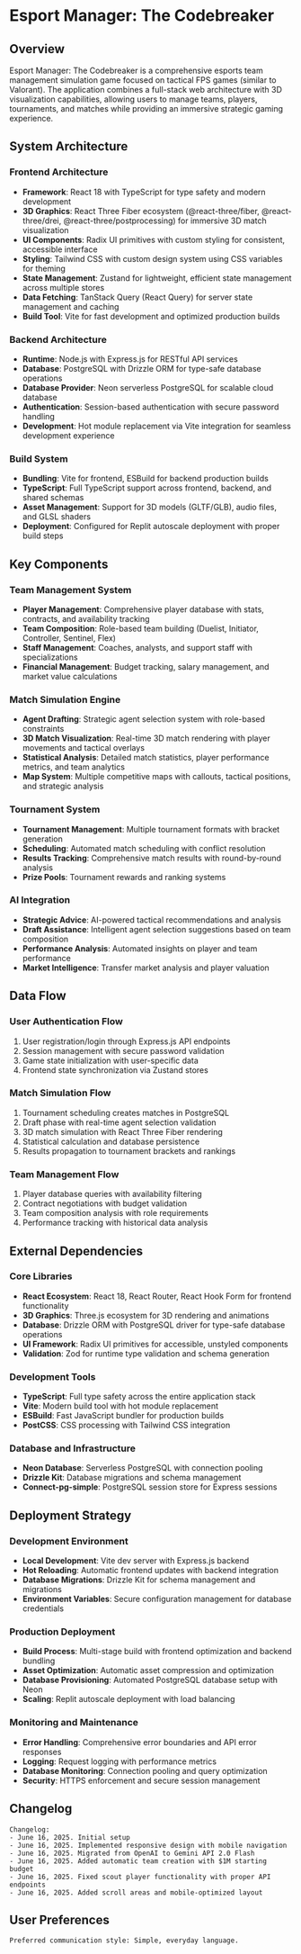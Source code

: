 # Esport Manager: The Codebreaker

## Overview

Esport Manager: The Codebreaker is a comprehensive esports team management simulation game focused on tactical FPS games (similar to Valorant). The application combines a full-stack web architecture with 3D visualization capabilities, allowing users to manage teams, players, tournaments, and matches while providing an immersive strategic gaming experience.

## System Architecture

### Frontend Architecture
- **Framework**: React 18 with TypeScript for type safety and modern development
- **3D Graphics**: React Three Fiber ecosystem (@react-three/fiber, @react-three/drei, @react-three/postprocessing) for immersive 3D match visualization
- **UI Components**: Radix UI primitives with custom styling for consistent, accessible interface
- **Styling**: Tailwind CSS with custom design system using CSS variables for theming
- **State Management**: Zustand for lightweight, efficient state management across multiple stores
- **Data Fetching**: TanStack Query (React Query) for server state management and caching
- **Build Tool**: Vite for fast development and optimized production builds

### Backend Architecture
- **Runtime**: Node.js with Express.js for RESTful API services
- **Database**: PostgreSQL with Drizzle ORM for type-safe database operations
- **Database Provider**: Neon serverless PostgreSQL for scalable cloud database
- **Authentication**: Session-based authentication with secure password handling
- **Development**: Hot module replacement via Vite integration for seamless development experience

### Build System
- **Bundling**: Vite for frontend, ESBuild for backend production builds
- **TypeScript**: Full TypeScript support across frontend, backend, and shared schemas
- **Asset Management**: Support for 3D models (GLTF/GLB), audio files, and GLSL shaders
- **Deployment**: Configured for Replit autoscale deployment with proper build steps

## Key Components

### Team Management System
- **Player Management**: Comprehensive player database with stats, contracts, and availability tracking
- **Team Composition**: Role-based team building (Duelist, Initiator, Controller, Sentinel, Flex)
- **Staff Management**: Coaches, analysts, and support staff with specializations
- **Financial Management**: Budget tracking, salary management, and market value calculations

### Match Simulation Engine
- **Agent Drafting**: Strategic agent selection system with role-based constraints
- **3D Match Visualization**: Real-time 3D match rendering with player movements and tactical overlays
- **Statistical Analysis**: Detailed match statistics, player performance metrics, and team analytics
- **Map System**: Multiple competitive maps with callouts, tactical positions, and strategic analysis

### Tournament System
- **Tournament Management**: Multiple tournament formats with bracket generation
- **Scheduling**: Automated match scheduling with conflict resolution
- **Results Tracking**: Comprehensive match results with round-by-round analysis
- **Prize Pools**: Tournament rewards and ranking systems

### AI Integration
- **Strategic Advice**: AI-powered tactical recommendations and analysis
- **Draft Assistance**: Intelligent agent selection suggestions based on team composition
- **Performance Analysis**: Automated insights on player and team performance
- **Market Intelligence**: Transfer market analysis and player valuation

## Data Flow

### User Authentication Flow
1. User registration/login through Express.js API endpoints
2. Session management with secure password validation
3. Game state initialization with user-specific data
4. Frontend state synchronization via Zustand stores

### Match Simulation Flow
1. Tournament scheduling creates matches in PostgreSQL
2. Draft phase with real-time agent selection validation
3. 3D match simulation with React Three Fiber rendering
4. Statistical calculation and database persistence
5. Results propagation to tournament brackets and rankings

### Team Management Flow
1. Player database queries with availability filtering
2. Contract negotiations with budget validation
3. Team composition analysis with role requirements
4. Performance tracking with historical data analysis

## External Dependencies

### Core Libraries
- **React Ecosystem**: React 18, React Router, React Hook Form for frontend functionality
- **3D Graphics**: Three.js ecosystem for 3D rendering and animations
- **Database**: Drizzle ORM with PostgreSQL driver for type-safe database operations
- **UI Framework**: Radix UI primitives for accessible, unstyled components
- **Validation**: Zod for runtime type validation and schema generation

### Development Tools
- **TypeScript**: Full type safety across the entire application stack
- **Vite**: Modern build tool with hot module replacement
- **ESBuild**: Fast JavaScript bundler for production builds
- **PostCSS**: CSS processing with Tailwind CSS integration

### Database and Infrastructure
- **Neon Database**: Serverless PostgreSQL with connection pooling
- **Drizzle Kit**: Database migrations and schema management
- **Connect-pg-simple**: PostgreSQL session store for Express sessions

## Deployment Strategy

### Development Environment
- **Local Development**: Vite dev server with Express.js backend
- **Hot Reloading**: Automatic frontend updates with backend integration
- **Database Migrations**: Drizzle Kit for schema management and migrations
- **Environment Variables**: Secure configuration management for database credentials

### Production Deployment
- **Build Process**: Multi-stage build with frontend optimization and backend bundling
- **Asset Optimization**: Automatic asset compression and optimization
- **Database Provisioning**: Automated PostgreSQL database setup with Neon
- **Scaling**: Replit autoscale deployment with load balancing

### Monitoring and Maintenance
- **Error Handling**: Comprehensive error boundaries and API error responses
- **Logging**: Request logging with performance metrics
- **Database Monitoring**: Connection pooling and query optimization
- **Security**: HTTPS enforcement and secure session management

## Changelog

```
Changelog:
- June 16, 2025. Initial setup
- June 16, 2025. Implemented responsive design with mobile navigation
- June 16, 2025. Migrated from OpenAI to Gemini API 2.0 Flash
- June 16, 2025. Added automatic team creation with $1M starting budget
- June 16, 2025. Fixed scout player functionality with proper API endpoints
- June 16, 2025. Added scroll areas and mobile-optimized layout
```

## User Preferences

```
Preferred communication style: Simple, everyday language.
```